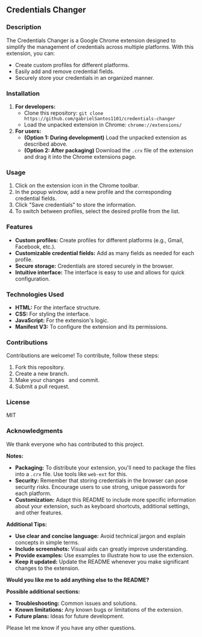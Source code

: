 ## Credentials Changer

### Description

The Credentials Changer is a Google Chrome extension designed to simplify the management of credentials across multiple platforms. With this extension, you can:

- Create custom profiles for different platforms.
- Easily add and remove credential fields.
- Securely store your credentials in an organized manner.

### Installation

1. **For developers:**
   - Clone this repository: `git clone https://github.com/gabrielSantos1101/credentials-changer`
   - Load the unpacked extension in Chrome: `chrome://extensions/`
2. **For users:**
   - **(Option 1: During development)** Load the unpacked extension as described above.
   - **(Option 2: After packaging)** Download the `.crx` file of the extension and drag it into the Chrome extensions page.

### Usage

1. Click on the extension icon in the Chrome toolbar.
2. In the popup window, add a new profile and the corresponding credential fields.
3. Click "Save credentials" to store the information.
4. To switch between profiles, select the desired profile from the list.

### Features

- **Custom profiles:** Create profiles for different platforms (e.g., Gmail, Facebook, etc.).
- **Customizable credential fields:** Add as many fields as needed for each profile.
- **Secure storage:** Credentials are stored securely in the browser.
- **Intuitive interface:** The interface is easy to use and allows for quick configuration.

### Technologies Used

- **HTML:** For the interface structure.
- **CSS:** For styling the interface.
- **JavaScript:** For the extension's logic.
- **Manifest V3:** To configure the extension and its permissions.

### Contributions

Contributions are welcome! To contribute, follow these steps:

1. Fork this repository.
2. Create a new branch.
3. Make your changes  
   and commit.
4. Submit a pull request.

### License

MIT

### Acknowledgments

We thank everyone who has contributed to this project.

**Notes:**

- **Packaging:** To distribute your extension, you'll need to package the files into a `.crx` file. Use tools like `web-ext` for this.
- **Security:** Remember that storing credentials in the browser can pose security risks. Encourage users to use strong, unique passwords for each platform.
- **Customization:** Adapt this README to include more specific information about your extension, such as keyboard shortcuts, additional settings, and other features.

**Additional Tips:**

- **Use clear and concise language:** Avoid technical jargon and explain concepts in simple terms.
- **Include screenshots:** Visual aids can greatly improve understanding.
- **Provide examples:** Use examples to illustrate how to use the extension.
- **Keep it updated:** Update the README whenever you make significant changes to the extension.

**Would you like me to add anything else to the README?**

**Possible additional sections:**

- **Troubleshooting:** Common issues and solutions.
- **Known limitations:** Any known bugs or limitations of the extension.
- **Future plans:** Ideas for future development.

Please let me know if you have any other questions.
